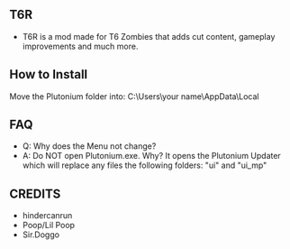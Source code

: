 

## T6R


- T6R is a mod made for T6 Zombies that adds cut content, gameplay improvements and much more.


## How to Install


Move the Plutonium folder into: C:\Users\your name\AppData\Local


## FAQ


- Q: Why does the Menu not change?
- A: Do NOT open Plutonium.exe. Why? It opens the Plutonium Updater which will replace any files the following folders: "ui" and "ui_mp"


## CREDITS 


- hindercanrun
- Poop/Lil Poop
- Sir.Doggo

